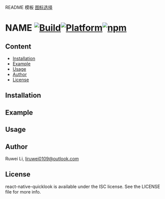 README 模板 [图标选择](http://shields.io/)

# NAME [![Build](https://img.shields.io/badge/build-passing-brightgreen.svg?style=flat)](#)[![Platform](https://img.shields.io/badge/platform-ios_android-brightgreen.svg?style=flat)](#)[![npm](https://img.shields.io/npm/v/react-native-quicklook.svg)](https://www.npmjs.com/package/react-native-quicklook)

## Content
* [Installation](#1)
* [Example](#2)
* [Usage](#3)
* [Author](#4)
* [License](#5)


## <a id=1>Installation</a>

## <a id=2>Example</a>

## <a id=3>Usage</a>


## <a id=4>Author</a>

Ruwei Li, liruwei0109@outlook.com

## <a id=5>License</a>

react-native-quicklook is available under the ISC license. See the LICENSE file for more info.


